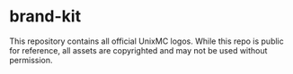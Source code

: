 # brand-kit
This repository contains all official UnixMC logos. While this repo is public for reference, all assets are copyrighted and may not be used without permission.

